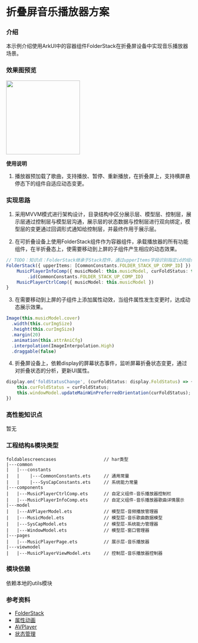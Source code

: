 # 折叠屏音乐播放器方案

### 介绍

本示例介绍使用ArkUI中的容器组件FolderStack在折叠屏设备中实现音乐播放器场景。

### 效果图预览

<img src="../../entry/src/main/resources/base/media/music_player.gif" width="200">

**使用说明**

1. 播放器预加载了歌曲，支持播放、暂停、重新播放，在折叠屏上，支持横屏悬停态下的组件自适应动态变更。

### 实现思路

1. 采用MVVM模式进行架构设计，目录结构中区分展示层、模型层、控制层，展示层通过控制层与模型层沟通，展示层的状态数据与控制层进行双向绑定，模型层的变更通过回调形式通知给控制层，并最终作用于展示层。

2. 在可折叠设备上使用FolderStack组件作为容器组件，承载播放器的所有功能组件，在半折叠态上，使需要移动到上屏的子组件产生相应的动态效果。
```typescript
// TODO：知识点：FolderStack继承于Stack控件，通过upperItems字段识别指定id的组件，自动避让折叠屏折痕区后移到上半屏
FolderStack({ upperItems: [CommonConstants.FOLDER_STACK_UP_COMP_ID] }) {
    MusicPlayerInfoComp({ musicModel: this.musicModel, curFoldStatus: this.curFoldStatus })
        .id(CommonConstants.FOLDER_STACK_UP_COMP_ID)
    MusicPlayerCtrlComp({ musicModel: this.musicModel })
}
```

3. 在需要移动到上屏的子组件上添加属性动效，当组件属性发生变更时，达成动态展示效果。
```typescript
Image(this.musicModel.cover)
  .width(this.curImgSize)
  .height(this.curImgSize)
  .margin(20)
  .animation(this.attrAniCfg)
  .interpolation(ImageInterpolation.High)
  .draggable(false)
```

4. 折叠屏设备上，依赖display的屏幕状态事件，监听屏幕折叠状态变更，通过对折叠状态的分析，更新UI属性。
```typescript
display.on('foldStatusChange', (curFoldStatus: display.FoldStatus) => {
    this.curFoldStatus = curFoldStatus;
    this.windowModel.updateMainWinPreferredOrientation(curFoldStatus);
})
```

### 高性能知识点

暂无

### 工程结构&模块类型

   ```
   foldablescreencases                  // har类型
   |---common
   |   |---constants
   |   |    |---CommonConstants.ets     // 通用常量
   |   |    |---SysCapConstants.ets     // 系统能力常量
   |---components
   |   |---MusicPlayerCtrlComp.ets      // 自定义组件-音乐播放器控制栏
   |   |---MusicPlayerInfoComp.ets      // 自定义组件-音乐播放器歌曲详情展示
   |---model
   |   |---AVPlayerModel.ets            // 模型层-音频播放管理器 
   |   |---MusicModel.ets               // 模型层-音乐歌曲数据模型 
   |   |---SysCapModel.ets              // 模型层-系统能力管理器 
   |   |---WindowModel.ets              // 模型层-窗口管理器 
   |---pages
   |   |---MusicPlayerPage.ets          // 展示层-音乐播放器 
   |---viewmodel
   |   |---MusicPlayerViewModel.ets     // 控制层-音乐播放器控制器
   ```

### 模块依赖

依赖本地的utils模块

### 参考资料

- [FolderStack](https://developer.huawei.com/consumer/cn/doc/harmonyos-references/ts-container-folderstack-0000001821000897)
- [属性动画](https://developer.huawei.com/consumer/cn/doc/harmonyos-references/ts-animatorproperty-0000001774281022)
- [AVPlayer](https://developer.huawei.com/consumer/cn/doc/harmonyos-guides/using-avplayer-for-playback-0000001820880265)
- [状态管理](https://developer.huawei.com/consumer/cn/doc/harmonyos-guides/3_2_u72b6_u6001_u7ba1_u7406-0000001774119938)